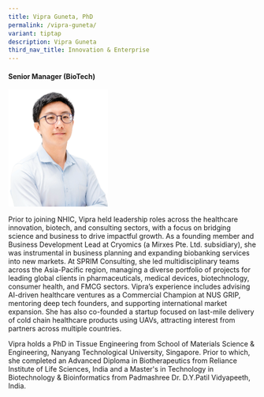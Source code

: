 ```yaml
---
title: Vipra Guneta, PhD
permalink: /vipra-guneta/
variant: tiptap
description: Vipra Guneta
third_nav_title: Innovation & Enterprise
---
```

<h4><strong>Senior Manager (BioTech)</strong></h4>
<p></p>
<div class="isomer-image-wrapper">
<img style="width: 40%;" height="auto" width="100%" alt="Jaryl Ng" src="/images/About/Our Team/Innovation and Enterprise/JarylNg_Bio.png">
</div>
<p>Prior to joining NHIC, Vipra held leadership roles across the healthcare
innovation, biotech, and consulting sectors, with a focus on bridging science
and business to drive impactful growth. As a founding member and Business
Development Lead at Cryomics (a Mirxes Pte. Ltd. subsidiary), she was instrumental
in business planning and expanding biobanking services into new markets.
At SPRIM Consulting, she led multidisciplinary teams across the Asia-Pacific
region, managing a diverse portfolio of projects for leading global clients
in pharmaceuticals, medical devices, biotechnology, consumer health, and
FMCG sectors. Vipra’s experience includes advising AI-driven healthcare
ventures as a Commercial Champion at NUS GRIP, mentoring deep tech founders,
and supporting international market expansion. She has also co-founded
a startup focused on last-mile delivery of cold chain healthcare products
using UAVs, attracting interest from partners across multiple countries.</p>
<p>Vipra holds a PhD in Tissue Engineering from School of Materials Science
&amp; Engineering, Nanyang Technological University, Singapore. Prior to
which, she completed an Advanced Diploma in Biotherapeutics from Reliance
Institute of Life Sciences, India and a Master's in Technology in Biotechnology
&amp; Bioinformatics from Padmashree Dr. D.Y.Patil Vidyapeeth, India.</p>